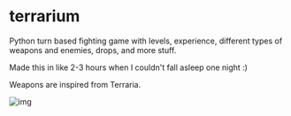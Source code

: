 # terrarium
Python turn based fighting game with levels, experience, different types of weapons and enemies, drops, and more stuff.

Made this in like 2-3 hours when I couldn't fall asleep one night :)

Weapons are inspired from Terraria.

![img](https://user-images.githubusercontent.com/51487866/138571902-ae465ed4-b0c0-4964-9852-9c4d83b1ed83.png)
